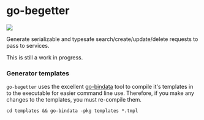 # go-begetter

[![](https://godoc.org/github.com/brianstarke/go-begetter?status.svg)](http://godoc.org/github.com/brianstarke/go-begetter)

Generate serializable and typesafe search/create/update/delete requests to pass to services.

This is still a work in progress.

### Generator templates

`go-begetter` uses the excellent [go-bindata](https://github.com/jteeuwen/go-bindata) tool to compile it's templates in to the executable for easier command line use.  Therefore, if you make any changes to the templates, you must re-compile them.

`cd templates && go-bindata -pkg templates *.tmpl`
